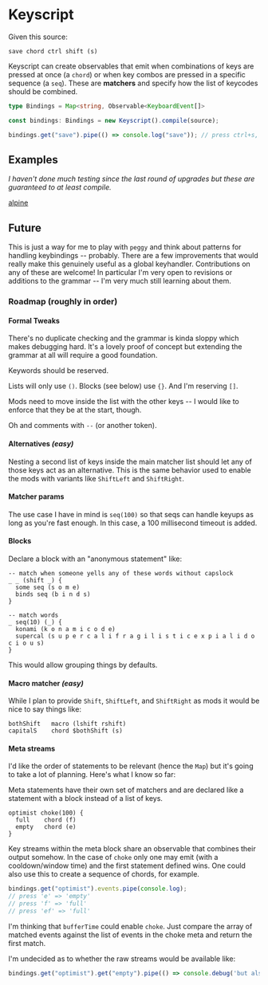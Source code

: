 # Keyscript

Given this source:

```
save chord ctrl shift (s)
```

Keyscript can create observables that emit when combinations of keys are
pressed at once (a `chord`) or when key combos are pressed in a specific
sequence (a `seq`). These are **matchers** and specify how the list of keycodes
should be combined.

```ts
type Bindings = Map<string, Observable<KeyboardEvent[]> 

const bindings: Bindings = new Keyscript().compile(source);

bindings.get("save").pipe(() => console.log("save")); // press ctrl+s, "save" prints
```

## Examples

*I haven't done much testing since the last round of upgrades but these are guaranteed to at least compile.*

[alpine](examples/alpine/src/main.ts)

## Future

This is just a way for me to play with `peggy` and think about patterns for
handling keybindings -- probably. There are a few improvements that would
really make this genuinely useful as a global keyhandler. Contributions on any
of these are welcome! In particular I'm very open to revisions or additions to
the grammar -- I'm very much still learning about them.

### Roadmap (roughly in order)

#### Formal Tweaks

There's no duplicate checking and the grammar is kinda sloppy which makes
debugging hard. It's a lovely proof of concept but extending the grammar at all
will require a good foundation.

Keywords should be reserved.

Lists will only use `()`. Blocks (see below) use `{}`. And I'm reserving `[]`.

Mods need to move inside the list with the other keys -- I would like to
enforce that they be at the start, though.

Oh and comments with `--` (or another token).

#### Alternatives *(easy)*

Nesting a second list of keys inside the main matcher list should let any of
those keys act as an alternative. This is the same behavior used to enable the
mods with variants like `ShiftLeft` and `ShiftRight`. 

#### Matcher params

The use case I have in mind is `seq(100)` so that seqs can handle keyups as
long as you're fast enough. In this case, a 100 millisecond timeout is added.

#### Blocks

Declare a block with an "anonymous statement" like:

```
-- match when someone yells any of these words without capslock
_ _ (shift _) {
  some seq (s o m e)
  binds seq (b i n d s)
}

-- match words
_ seq(10) (_) {
  konami (k o n a m i c o d e)
  supercal (s u p e r c a l i f r a g i l i s t i c e x p i a l i d o c i o u s)
}
```

This would allow grouping things by defaults.

#### Macro matcher *(easy)*

While I plan to provide `Shift`, `ShiftLeft`, and `ShiftRight` as mods it would
be nice to say things like:

```
bothShift   macro (lshift rshift)
capitalS    chord $bothShift (s)
```

#### Meta streams

I'd like the order of statements to be relevant (hence the `Map`) but it's
going to take a lot of planning. Here's what I know so far:

Meta statements have their own set of matchers and are declared like a
statement with a block instead of a list of keys.

```
optimist choke(100) {
  full    chord (f)
  empty   chord (e)
}
```

Key streams within the meta block share an observable that combines their
output somehow. In the case of `choke` only one may emit (with a
cooldown/window time) and the first statement defined wins. One could also use
this to create a sequence of chords, for example.

```ts
bindings.get("optimist").events.pipe(console.log);
// press 'e' => 'empty'
// press 'f' => 'full'
// press 'ef' => 'full'
```

I'm thinking that `bufferTime` could enable `choke`. Just compare the array of
matched events against the list of events in the choke meta and return the
first match.

I'm undecided as to whether the raw streams would be available like:

```ts
bindings.get("optimist").get("empty").pipe(() => console.debug('but also empty'))
```

